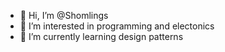 - 👋 Hi, I’m @Shomlings
- 👀 I’m interested in programming and electonics
- 🌱 I’m currently learning design patterns

<!---
Shomlings/Shomlings is a ✨ special ✨ repository because its `README.md` (this file) appears on your GitHub profile.
You can click the Preview link to take a look at your changes.
--->
